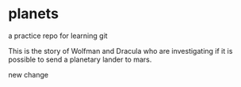 # planets
 a practice repo for learning git

This is the story of Wolfman and Dracula who are investigating if it is possible to send a planetary lander to mars.

new change
